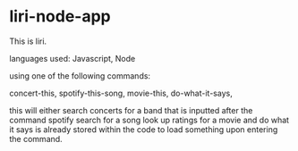 # liri-node-app

This is liri.

languages used: Javascript, Node

using one of the following commands:

concert-this,
spotify-this-song,
movie-this,
do-what-it-says,


this will either search concerts for a band that is inputted after the command
spotify search for a song
look up ratings for a movie
and do what it says is already stored within the code to load something upon entering the command.

